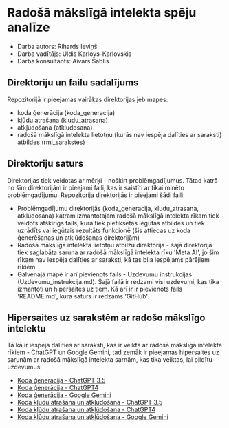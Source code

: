 # Radošā mākslīgā intelekta spēju analīze 
- Darba autors: Rihards Ieviņš
- Darba vadītājs: Uldis Karlovs-Karlovskis
- Darba konsultants: Aivars Šāblis

## Direktoriju un failu sadalījums

Repozitorijā ir pieejamas vairākas direktorijas jeb mapes:
 - koda ģenerācija (koda_generacija)
 - kļūdu atrašana (kludu_atrasana)
 - atkļūdošana (atkludosana)
 - radošā mākslīgā intelekta lietotņu (kurās nav iespēja dalīties ar saraksti) atbildes (rmi_sarakstes)

## Direktoriju saturs

Direktorijas tiek veidotas ar mērķi - nošķirt problēmgadījumus. Tātad katrā no šīm direktorijām ir pieejami faili, kas ir saistīti ar tikai minēto problēmgadījumu. Repozitorija direktorijās ir pieejami šādi faili:
 - Problēmgadījumu direktorijās (koda_generacija, kludu_atrasana, atkludosana) katram izmantotajam radošā mākslīgā intelekta rīkam tiek veidots atšķirīgs fails, kurā tiek piefiksētas iegūtās atbildes un tiek uzrādīts vai iegūtais rezultāts funkcionē (šis attiecas uz koda ģenerēšanas un atkļūdošanas direktorijām)
 - Radošā mākslīgā intelekta lietotņu atbilžu direktorija - šajā direktorijā tiek saglabāta saruna ar radošā mākslīgā intelekta rīku 'Meta AI', jo šim rīkam nav iespēja dalīties ar saraksti, kā tas bija iespējams pārējiem rīkiem.
 - Galvenajā mapē ir arī pievienots fails - Uzdevumu instrukcijas (Uzdevumu_instrukcija.md). Šajā failā ir redzami visi uzdevumi, kas tika izmantoti un hipersaites uz tiem. Kā arī ir ir pievienots fails 'README.md', kura saturs ir redzams 'GitHub'.

## Hipersaites uz sarakstēm ar radošo mākslīgo intelektu

Tā kā ir iespēja dalīties ar saraksti, kas ir veikta ar radošā mākslīgā intelekta rīkiem - ChatGPT un Google Gemini, tad zemāk ir pieejamas hipersaites uz sarunām ar radošā mākslīgā intelekta sarnām, kas tika veiktas, lai pildītu uzdevumus:
- [Koda ģenerācija - ChatGPT 3.5](https://chat.openai.com/share/43a2ab14-62db-432e-b2b6-59637d1bfc1a)
- [Koda ģenerācija - ChatGPT4](https://chat.openai.com/share/9684d78e-e991-4184-9184-307b7516919e)
- [Koda ģenerācija - Google Gemini](https://g.co/gemini/share/a171333b9504)
- [Koda kļūdu atrašana un atkļūdošana - ChatGPT 3.5](https://chat.openai.com/share/29395d05-fefc-459e-b248-aa5e97916801)
- [Koda kļūdu atrašana un atkļūdošana - ChatGPT4](https://chat.openai.com/share/535879ce-caff-4673-95a9-67a9ee5ebe90)
- [Koda kļūdu atrašana un atkļūdošana - Google Gemini](https://g.co/gemini/share/9d8fbc1d4443)
